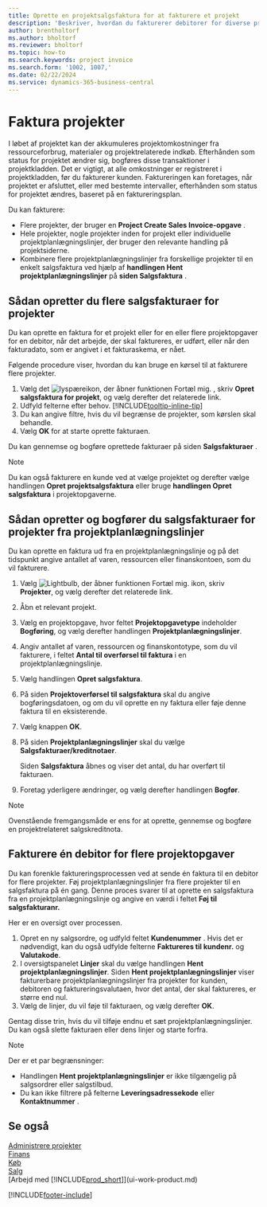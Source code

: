 ```yaml
---
title: Oprette en projektsalgsfaktura for at fakturere et projekt
description: 'Beskriver, hvordan du fakturerer debitorer for diverse projektudgifter, efterhånden som et projekt skrider frem og omkostningerne stiger.'
author: brentholtorf
ms.author: bholtorf
ms.reviewer: bholtorf
ms.topic: how-to
ms.search.keywords: project invoice
ms.search.form: '1002, 1007,'
ms.date: 02/22/2024
ms.service: dynamics-365-business-central
---
```

# Faktura projekter

I løbet af projektet kan der akkumuleres projektomkostninger fra ressourceforbrug, materialer og projektrelaterede indkøb. Efterhånden som status for projektet ændrer sig, bogføres disse transaktioner i projektkladden. Det er vigtigt, at alle omkostninger er registreret i projektkladden, før du fakturerer kunden.
Faktureringen kan foretages, når projektet er afsluttet, eller med bestemte intervaller, efterhånden som status for projektet ændres, baseret på en faktureringsplan.

Du kan fakturere:

* Flere projekter, der bruger en **Project Create Sales Invoice-opgave** .
* Hele projekter, nogle projekter inden for projekt eller individuelle projektplanlægningslinjer, der bruger den relevante handling på projektsiderne.
* Kombinere flere projektplanlægningslinjer fra forskellige projekter til en enkelt salgsfaktura ved hjælp af **handlingen Hent projektplanlægningslinjer** på **siden Salgsfaktura** .

## Sådan opretter du flere salgsfakturaer for projekter

Du kan oprette en faktura for et projekt eller for en eller flere projektopgaver for en debitor, når det arbejde, der skal faktureres, er udført, eller når den fakturadato, som er angivet i et fakturaskema, er nået.

Følgende procedure viser, hvordan du kan bruge en kørsel til at fakturere flere projekter.  

1. Vælg det ![lyspæreikon, der åbner funktionen Fortæl mig.](media/ui-search/search_small.png "Fortæl mig, hvad du vil foretage dig") , skriv **Opret salgsfaktura for projekt**, og vælg derefter det relaterede link.  
2. Udfyld felterne efter behov. [!INCLUDE[tooltip-inline-tip](includes/tooltip-inline-tip_md.md)]
3. Du kan angive filtre, hvis du vil begrænse de projekter, som kørslen skal behandle.
4. Vælg **OK** for at starte oprette fakturaen.  

Du kan gennemse og bogføre oprettede fakturaer på siden **Salgsfakturaer** .

> [!NOTE]
> Du kan også fakturere en kunde ved at vælge projektet og derefter vælge handlingen **Opret projektsalgsfaktura** eller bruge **handlingen Opret salgsfaktura** i projektopgaverne.

## Sådan opretter og bogfører du salgsfakturaer for projekter fra projektplanlægningslinjer

Du kan oprette en faktura ud fra en projektplanlægningslinje og på det tidspunkt angive antallet af varen, ressourcen eller finanskontoen, som du vil fakturere.

1. Vælg ![Lightbulb, der åbner funktionen Fortæl mig.](media/ui-search/search_small.png "Fortæl mig, hvad du vil foretage dig") ikon, skriv **Projekter**, og vælg derefter det relaterede link.
2. Åbn et relevant projekt.
3. Vælg en projektopgave, hvor feltet **Projektopgavetype** indeholder **Bogføring**, og vælg derefter handlingen **Projektplanlægningslinjer**.  
4. Angiv antallet af varen, ressourcen og finanskontotype, som du vil fakturere, i feltet **Antal til overførsel til faktura** i en projektplanlægningslinje.  
5. Vælg handlingen **Opret salgsfaktura**.
6. På siden **Projektoverførsel til salgsfaktura** skal du angive bogføringsdatoen, og om du vil oprette en ny faktura eller føje denne faktura til en eksisterende.
7. Vælg knappen **OK**.  
8. På siden **Projektplanlægningslinjer** skal du vælge **Salgsfakturaer/kreditnotaer**.

    Siden **Salgsfaktura** åbnes og viser det antal, du har overført til fakturaen.
9. Foretag yderligere ændringer, og vælg derefter handlingen **Bogfør**.

> [!NOTE]  
> Ovenstående fremgangsmåde er ens for at oprette, gennemse og bogføre en projektrelateret salgskreditnota.

## Fakturere én debitor for flere projektopgaver

Du kan forenkle faktureringsprocessen ved at sende én faktura til en debitor for flere projekter. Føj projektplanlægningslinjer fra flere projekter til en salgsfaktura på én gang. Denne proces svarer til at oprette en salgsfaktura fra en projektplanlægningslinje og angive en værdi i feltet **Føj til salgsfakturanr.**

Her er en oversigt over processen.

1. Opret en ny salgsordre, og udfyld feltet **Kundenummer** . Hvis det er nødvendigt, kan du også udfylde felterne **Faktureres til kundenr.** og **Valutakode**.
2. I oversigtspanelet **Linjer** skal du vælge handlingen **Hent projektplanlægningslinjer**. Siden **Hent projektplanlægningslinjer** viser fakturerbare projektplanlægningslinjer fra projekter for kunden, debitoren og faktureringsvalutaen, hvor det antal, der skal faktureres, er større end nul. 
3. Vælg de linjer, du vil føje til fakturaen, og vælg derefter **OK**.

Gentag disse trin, hvis du vil tilføje endnu et sæt projektplanlægningslinjer. Du kan også slette fakturaen eller dens linjer og starte forfra.

> [!NOTE]
> Der er et par begrænsninger:
>
> * Handlingen **Hent projektplanlægningslinjer** er ikke tilgængelig på salgsordrer eller salgstilbud.
> * Du kan ikke filtrere på felterne **Leveringsadressekode** eller **Kontaktnummer** .


## Se også

[Administrere projekter](projects-manage-projects.md)  
[Finans](finance.md)  
[Køb](purchasing-manage-purchasing.md)  
[Salg](sales-manage-sales.md)  
[Arbejd med [!INCLUDE[prod_short](includes/prod_short.md)]](ui-work-product.md)  

[!INCLUDE[footer-include](includes/footer-banner.md)]
